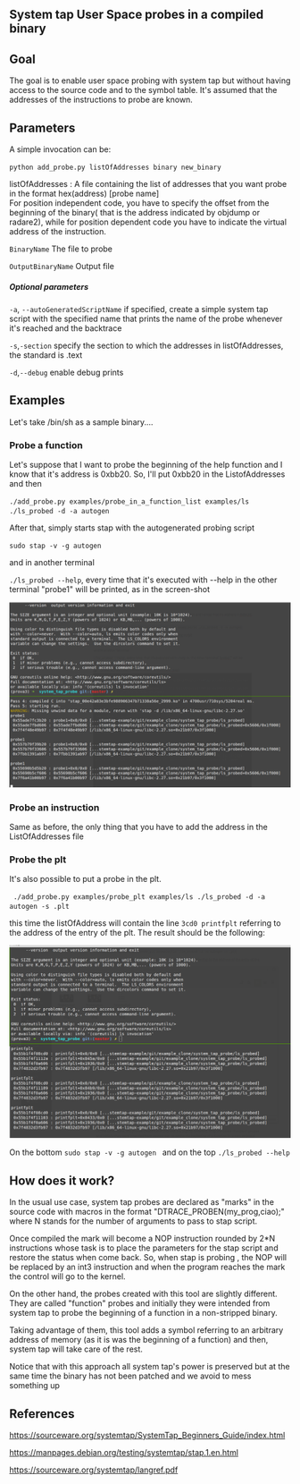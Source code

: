 ## System tap User Space probes in a compiled binary

## Goal 

The goal is to enable user space probing with system tap but without having access to the source code and to the symbol table. It's assumed that the addresses of the instructions to probe are known.

## Parameters 

A simple invocation can be:

`python add_probe.py listOfAddresses binary new_binary`

listOfAddresses : A file containing the list of addresses that you want probe in the format hex(address) [probe name]  
For position independent code, you have to specify the offset from the beginning of the binary( that is  the address indicated by objdump or radare2), while for position dependent code you have to indicate the virtual address of the instruction.

`BinaryName` The file to probe

`OutputBinaryName` Output file

##### Optional parameters

`-a`, `--autoGeneratedScriptName`  if specified, create a simple system tap script with the specified name that prints the name of the probe whenever it's reached and the backtrace

`-s`,`-section` specify the section to which  the addresses in listOfAddresses, the standard is .text

`-d`,`--debug` enable debug prints

## Examples 

Let's take /bin/sh as a sample binary....

### Probe a function

Let's suppose that I want to probe the beginning of the help function and I know that it's address is 0xbb20. So, I'll put 0xbb20 in the ListofAddresses and then  

`./add_probe.py examples/probe_in_a_function_list examples/ls ./ls_probed -d -a autogen`

After that, simply starts stap with the autogenerated probing script

`sudo stap -v -g autogen `

 and in another terminal

`./ls_probed --help`, every time  that it's executed with --help in  the other terminal "probe1" will be printed, as in the screen-shot

![probe_a_function](images/probe_a_function.png)



### Probe an instruction

Same as before, the only thing that you have to add the address in the ListOfAddresses file

### Probe the plt 

It's also possible to put a probe in the plt.

` ./add_probe.py examples/probe_plt examples/ls ./ls_probed -d -a autogen -s .plt` 

this time the listOfAddress will contain the line `3cd0 printfplt` referring to the address of the entry of the plt.  The result should be the following:



![probeplt](images/probe_plt.png)



On the bottom `sudo stap -v -g autogen ` and on the top `./ls_probed --help`

## How does it work?

In the usual use case, system tap probes are declared as "marks" in the source code with macros in the format  "DTRACE_PROBEN(my_prog,ciao);"  where N stands for the number of arguments to pass to stap script.

Once compiled the mark will become a NOP instruction rounded by 2*N instructions whose task is to  place the parameters for the stap script and restore the status when come back.  So, when stap is probing , the NOP will be replaced by an int3 instruction and when the program reaches the mark the control will go to the kernel. 

On the other hand, the probes created with this tool are slightly different. They are called "function" probes and initially they were intended from system tap  to probe the beginning of a function in  a non-stripped binary.

Taking advantage of them, this tool adds a symbol referring to an arbitrary address of memory  (as it is was  the beginning  of a function)  and then, system tap will take care of the rest.

Notice that with this approach all system tap's power is preserved  but at the same time the binary has not been patched and we avoid to mess something up 

## References

https://sourceware.org/systemtap/SystemTap_Beginners_Guide/index.html

https://manpages.debian.org/testing/systemtap/stap.1.en.html

https://sourceware.org/systemtap/langref.pdf

